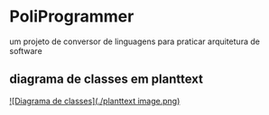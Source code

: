 # PoliProgrammer
um projeto de conversor de linguagens para praticar arquitetura de software



## diagrama de classes em planttext
[![Diagrama de classes](./planttext image.png)](./plantuml_export_code.txt)

